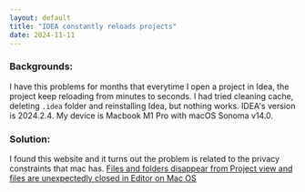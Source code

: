 ```yaml
---
layout: default
title: "IDEA constantly reloads projects"
date: 2024-11-11
---
```


### Backgrounds: 
I have this problems for months that everytime I open a project in Idea, the project keep reloading from minutes to seconds. I had tried cleaning cache, deleting `.idea` folder and reinstalling Idea, but nothing works. IDEA's version is 2024.2.4. My device is Macbook M1 Pro with macOS Sonoma v14.0.

### Solution:
I found this website and it turns out the problem is related to the privacy constraints that mac has.
[Files and folders disappear from Project view and files are unexpectedly closed in Editor on Mac OS](https://youtrack.jetbrains.com/articles/SUPPORT-A-418/Files-and-folders-disappear-from-Project-view-and-files-are-unexpectedly-closed-in-Editor-on-Mac-OS)
